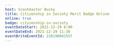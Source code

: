```yaml
---
host: Scoutmaster Bucky
title: Citizenship in Society Merit Badge Online
online: true
badge: cityzenship-in-society
eventDateStart: 2021-12-29 8:00
eventDateEnd: 2021-12-29 11:30
eventBriteEventId: 228190041557
---
```

